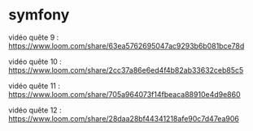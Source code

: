 # symfony

vidéo quête 9 : https://www.loom.com/share/63ea5762695047ac9293b6b081bce78d

vidéo quête 10 : https://www.loom.com/share/2cc37a86e6ed4f4b82ab33632ceb85c5

vidéo quête 11 : https://www.loom.com/share/705a964073f14fbeaca88910e4d9e860

vidéo quête 12 : https://www.loom.com/share/28daa28bf44341218afe90c7d47ea906
